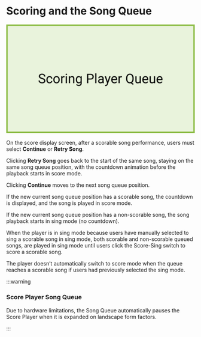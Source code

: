 # Scoring and the Song Queue 

![Scoring Song Queue](./img/scoringPlayerQueue.png)

On the score display screen, after a scorable song performance, users must select **Continue** or **Retry Song**. 

Clicking **Retry Song** goes back to the start of the same song, staying on the same song queue position, with the countdown animation before the playback starts in score mode. 

Clicking **Continue** moves to the next song queue position.  

If the new current song queue position has a scorable song, the countdown is displayed, and the song is played in score mode. 

If the new current song queue position has a non-scorable song, the song playback starts in sing mode (no countdown). 

When the player is in sing mode because users have manually selected to sing a scorable song in sing mode, both scorable and non-scorable queued songs, are played in sing mode until users click the Score-Sing switch to score a scorable song.  

The player doesn’t automatically switch to score mode when the queue reaches a scorable song if users had previously selected the sing mode. 

:::warning

### Score Player Song Queue

Due to hardware limitations, the Song Queue automatically pauses the Score Player when it is expanded on landscape form factors.

:::